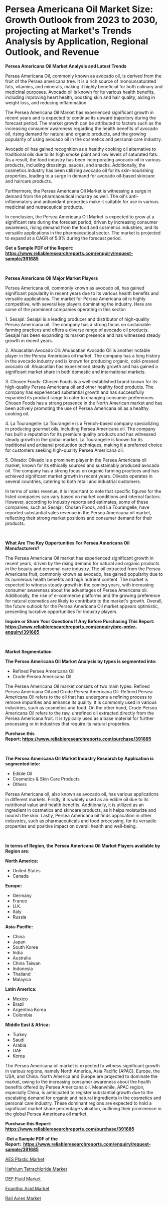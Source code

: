 <p><h1>Persea Americana Oil Market Size: Growth Outlook from 2023 to 2030, projecting at Market's Trends Analysis by Application, Regional Outlook, and Revenue</h1></p><p><strong>Persea Americana Oil Market Analysis and Latest Trends</strong></p>
<p><p>Persea Americana Oil, commonly known as avocado oil, is derived from the fruit of the Persea americana tree. It is a rich source of monounsaturated fats, vitamins, and minerals, making it highly beneficial for both culinary and medicinal purposes. Avocado oil is known for its various health benefits, including improving heart health, boosting skin and hair quality, aiding in weight loss, and reducing inflammation.</p><p>The Persea Americana Oil Market has experienced significant growth in recent years and is expected to continue its upward trajectory during the forecast period. The market growth can be attributed to factors such as the increasing consumer awareness regarding the health benefits of avocado oil, rising demand for natural and organic products, and the growing popularity of using avocado oil in the cosmetics and personal care industry.</p><p>Avocado oil has gained recognition as a healthy cooking oil alternative to traditional oils due to its high smoke point and low levels of saturated fats. As a result, the food industry has been incorporating avocado oil in various products, including dressings, sauces, and snacks. Additionally, the cosmetics industry has been utilizing avocado oil for its skin-nourishing properties, leading to a surge in demand for avocado oil-based skincare and haircare products.</p><p>Furthermore, the Persea Americana Oil Market is witnessing a surge in demand from the pharmaceutical industry as well. The oil's anti-inflammatory and antioxidant properties make it suitable for use in various medicinal and nutraceutical products.</p><p>In conclusion, the Persea Americana Oil Market is expected to grow at a significant rate during the forecast period, driven by increasing consumer awareness, rising demand from the food and cosmetics industries, and its versatile applications in the pharmaceutical sector. The market is projected to expand at a CAGR of 5.8% during the forecast period.</p></p>
<p><strong>Get a Sample PDF of the Report:&nbsp; <a href="https://www.reliableresearchreports.com/enquiry/request-sample/391685">https://www.reliableresearchreports.com/enquiry/request-sample/391685</a></strong></p>
<p>&nbsp;</p>
<p><strong>Persea Americana Oil Major Market Players</strong></p>
<p><p>Persea Americana oil, commonly known as avocado oil, has gained significant popularity in recent years due to its various health benefits and versatile applications. The market for Persea Americana oil is highly competitive, with several key players dominating the industry. Here are some of the prominent companies operating in this sector:</p><p>1. Sesajal: Sesajal is a leading producer and distributor of high-quality Persea Americana oil. The company has a strong focus on sustainable farming practices and offers a diverse range of avocado oil products. Sesajal has been expanding its market presence and has witnessed steady growth in recent years.</p><p>2. Ahuacatlan Avocado Oil: Ahuacatlan Avocado Oil is another notable player in the Persea Americana oil market. The company has a long history in the avocado industry and is known for producing organic, cold-pressed avocado oil. Ahuacatlan has experienced steady growth and has gained a significant market share in both domestic and international markets.</p><p>3. Chosen Foods: Chosen Foods is a well-established brand known for its high-quality Persea Americana oil and other healthy food products. The company has experienced substantial growth and has successfully expanded its product range to cater to changing consumer preferences. Chosen Foods has a strong presence in the North American market and has been actively promoting the use of Persea Americana oil as a healthy cooking oil.</p><p>4. La Tourangelle: La Tourangelle is a French-based company specializing in producing gourmet oils, including Persea Americana oil. The company has built a reputation for its premium quality products and has witnessed steady growth in the global market. La Tourangelle is known for its traditional and artisanal production techniques, making it a preferred choice for customers seeking high-quality Persea Americana oil.</p><p>5. Olivado: Olivado is a prominent player in the Persea Americana oil market, known for its ethically sourced and sustainably produced avocado oil. The company has a strong focus on organic farming practices and has achieved significant market growth in recent years. Olivado operates in several countries, catering to both retail and industrial customers.</p><p>In terms of sales revenue, it is important to note that specific figures for the listed companies can vary based on market conditions and internal factors. However, according to industry reports and estimates, some of these companies, such as Sesajal, Chosen Foods, and La Tourangelle, have reported substantial sales revenue in the Persea Americana oil market, reflecting their strong market positions and consumer demand for their products.</p></p>
<p>&nbsp;</p>
<p><strong>What Are The Key Opportunities For Persea Americana Oil Manufacturers?</strong></p>
<p><p>The Persea Americana Oil market has experienced significant growth in recent years, driven by the rising demand for natural and organic products in the beauty and personal care industry. The oil extracted from the Persea Americana fruit, commonly known as avocado, has gained popularity due to its numerous health benefits and high nutrient content. The market is expected to witness steady growth in the coming years, with increasing consumer awareness about the advantages of Persea Americana oil. Additionally, the rise of e-commerce platforms and the growing preference for natural cosmetics are likely to contribute to the market's growth. Overall, the future outlook for the Persea Americana Oil market appears optimistic, presenting lucrative opportunities for industry players.</p></p>
<p><strong>Inquire or Share Your Questions If Any Before Purchasing This Report: <a href="https://www.reliableresearchreports.com/enquiry/pre-order-enquiry/391685">https://www.reliableresearchreports.com/enquiry/pre-order-enquiry/391685</a></strong></p>
<p>&nbsp;</p>
<p><strong>Market Segmentation</strong></p>
<p><strong>The Persea Americana Oil Market Analysis by types is segmented into:</strong></p>
<p><ul><li>Refined Persea Americana Oil</li><li>Crude Persea Americana Oil</li></ul></p>
<p><p>The Persea Americana Oil market consists of two main types: Refined Persea Americana Oil and Crude Persea Americana Oil. Refined Persea Americana Oil refers to the oil that has undergone a refining process to remove impurities and enhance its quality. It is commonly used in various industries, such as cosmetics and food. On the other hand, Crude Persea Americana Oil refers to the raw, unrefined oil extracted directly from the Persea Americana fruit. It is typically used as a base material for further processing or in industries that require its natural properties.</p></p>
<p><strong>Purchase this Report:&nbsp;<a href="https://www.reliableresearchreports.com/purchase/391685">https://www.reliableresearchreports.com/purchase/391685</a></strong></p>
<p>&nbsp;</p>
<p><strong>The Persea Americana Oil Market Industry Research by Application is segmented into:</strong></p>
<p><ul><li>Edible Oil</li><li>Cosmetics & Skin Care Products</li><li>Others</li></ul></p>
<p><p>Persea Americana oil, also known as avocado oil, has various applications in different markets. Firstly, it is widely used as an edible oil due to its nutritional value and health benefits. Additionally, it is utilized as an ingredient in cosmetics and skincare products, as it helps moisturize and nourish the skin. Lastly, Persea Americana oil finds application in other industries, such as pharmaceuticals and food processing, for its versatile properties and positive impact on overall health and well-being.</p></p>
<p>&nbsp;</p>
<p><strong>In terms of Region, the Persea Americana Oil Market Players available by Region are:</strong></p>
<p>
    <p> <strong> North America: </strong>
        <ul>
            <li>United States</li>
            <li>Canada</li>
        </ul>
        </p> 
    <p> <strong> Europe: </strong>
        <ul>
            <li>Germany</li>
            <li>France</li>
            <li>U.K.</li>
            <li>Italy</li>
            <li>Russia</li>
        </ul>
        </p> 
    <p> <strong> Asia-Pacific: </strong>
        <ul>
            <li>China</li>
            <li>Japan</li>
            <li>South Korea</li>
            <li>India</li>
            <li>Australia</li>
            <li>China Taiwan</li>
            <li>Indonesia</li>
            <li>Thailand</li>
            <li>Malaysia</li>
        </ul>
        </p> 
    <p> <strong> Latin America: </strong>
        <ul>
            <li>Mexico</li>
            <li>Brazil</li>
            <li>Argentina Korea</li>
            <li>Colombia</li>
        </ul>
        </p> 
    <p> <strong> Middle East & Africa: </strong>
        <ul>
            <li>Turkey</li>
            <li>Saudi</li>
            <li>Arabia</li>
            <li>UAE</li>
            <li>Korea</li>
        </ul>
    </p>
    </p>
<p><p>The Persea Americana oil market is expected to witness significant growth in various regions, namely North America, Asia Pacific (APAC), Europe, the USA, and China. North America and Europe are projected to dominate the market, owing to the increasing consumer awareness about the health benefits offered by Persea Americana oil. Meanwhile, APAC region, especially China, is anticipated to register substantial growth due to the escalating demand for organic and natural ingredients in the cosmetics and personal care industry. These dominant regions are expected to hold a significant market share percentage valuation, outlining their prominence in the global Persea Americana oil market.</p></p>
<p><strong>Purchase this Report: <a href="https://www.reliableresearchreports.com/purchase/391685">https://www.reliableresearchreports.com/purchase/391685</a></strong></p>
<p>&nbsp;<strong>Get a Sample PDF of the Report:&nbsp;&nbsp;<a href="https://www.reliableresearchreports.com/enquiry/request-sample/391685">https://www.reliableresearchreports.com/enquiry/request-sample/391685</a></strong></p>
<p><strong></strong></p>
<p><p><a href="https://medium.com/@marilynadams76/aes-plastic-market-analysis-and-sze-forecasted-for-period-from-2023-to-2030-9516cc004288">AES Plastic Market</a></p><p><a href="https://medium.com/@judyhunter52/hafnium-tetrachloride-market-the-key-to-successful-business-strategy-forecast-till-2030-999fb8564653">Hafnium Tetrachloride Market</a></p><p><a href="https://medium.com/@beverlychen69/def-fluid-market-comprehensive-assessment-by-type-application-and-geography-293bbc72c5f6">DEF Fluid Market</a></p><p><a href="https://medium.com/@heatherhall44/enanthic-acid-market-share-evolution-and-market-growth-trends-2023-2030-640d937b70dd">Enanthic Acid Market</a></p><p><a href="https://medium.com/@rachelyoung56/rail-axles-market-research-report-its-history-and-forecast-2023-to-2030-3184d55accd7">Rail Axles Market</a></p></p>